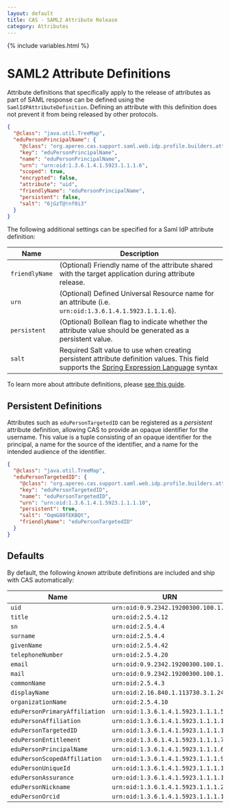 ```yaml
---
layout: default
title: CAS - SAML2 Attribute Release
category: Attributes
---
```

{% include variables.html %}

# SAML2 Attribute Definitions

Attribute definitions that specifically apply to the release of attributes as part of SAML response can be
defined using the `SamlIdPAttributeDefinition`. Defining an attribute with this definition does not
prevent it from being released by other protocols.

```json
{
  "@class": "java.util.TreeMap",
  "eduPersonPrincipalName": {
    "@class": "org.apereo.cas.support.saml.web.idp.profile.builders.attr.SamlIdPAttributeDefinition",
    "key": "eduPersonPrincipalName",
    "name": "eduPersonPrincipalName",
    "urn": "urn:oid:1.3.6.1.4.1.5923.1.1.1.6",
    "scoped": true,
    "encrypted": false,
    "attribute": "uid",
    "friendlyName": "eduPersonPrincipalName",
    "persistent": false,
    "salt": "6jGzT@!nf0i3"
  }
}
```

The following additional settings can be specified for a Saml IdP attribute definition:

| Name           | Description                                                                                                                                                                                          |
|----------------|------------------------------------------------------------------------------------------------------------------------------------------------------------------------------------------------------|
| `friendlyName` | (Optional) Friendly name of the attribute shared with the target application during attribute release.                                                                                               |
| `urn`          | (Optional) Defined Universal Resource name for an attribute (i.e. `urn:oid:1.3.6.1.4.1.5923.1.1.1.6`).                                                                                               |
| `persistent`   | (Optional) Bollean flag to indicate whether the attribute value should be generated as a persistent value.                                                                                           |
| `salt`         | Required Salt value to use when creating persistent attribute definition values. This field supports the [Spring Expression Language](../configuration/Configuration-Spring-Expressions.html) syntax |

To learn more about attribute definitions, please [see this guide](../integration/Attribute-Definitions.html).
 
## Persistent Definitions

Attributes such as `eduPersonTargetedID` can be registered as a *persistent* attribute definition, allowing CAS to provide an opaque identifier 
for the username. This value is a tuple consisting of an opaque identifier for the principal, a name 
for the source of the identifier, and a name for the intended audience of the identifier.

```json
{
  "@class": "java.util.TreeMap",
  "eduPersonTargetedID": {
    "@class": "org.apereo.cas.support.saml.web.idp.profile.builders.attr.SamlIdPAttributeDefinition",
    "key": "eduPersonTargetedID",
    "name": "eduPersonTargetedID",
    "urn": "urn:oid:1.3.6.1.4.1.5923.1.1.1.10",
    "persistent": true,
    "salt": "OqmG80fEKBQt",
    "friendlyName": "eduPersonTargetedID"
  }
}
```

## Defaults

By default, the following *known* attribute definitions are included and ship with CAS automatically:

| Name                          | URN                                  |
|-------------------------------|--------------------------------------|
| `uid`                         | `urn:oid:0.9.2342.19200300.100.1.1`  |            
| `title`                       | `urn:oid:2.5.4.12`                   |
| `sn`                          | `urn:oid:2.5.4.4`                    |
| `surname`                     | `urn:oid:2.5.4.4`                    |
| `givenName`                   | `urn:oid:2.5.4.42`                   |
| `telephoneNumber`             | `urn:oid:2.5.4.20`                   |
| `email`                       | `urn:oid:0.9.2342.19200300.100.1.3`  |
| `mail`                        | `urn:oid:0.9.2342.19200300.100.1.3 ` |
| `commonName`                  | `urn:oid:2.5.4.3`                    |
| `displayName`                 | `urn:oid:2.16.840.1.113730.3.1.241`  |
| `organizationName`            | `urn:oid:2.5.4.10`                   |
| `eduPersonPrimaryAffiliation` | `urn:oid:1.3.6.1.4.1.5923.1.1.1.5`   |
| `eduPersonAffiliation`        | `urn:oid:1.3.6.1.4.1.5923.1.1.1.1`   |
| `eduPersonTargetedID`         | `urn:oid:1.3.6.1.4.1.5923.1.1.1.10`  |
| `eduPersonEntitlement`        | `urn:oid:1.3.6.1.4.1.5923.1.1.1.7`   |
| `eduPersonPrincipalName`      | `urn:oid:1.3.6.1.4.1.5923.1.1.1.6`   |
| `eduPersonScopedAffiliation`  | `urn:oid:1.3.6.1.4.1.5923.1.1.1.9`   |
| `eduPersonUniqueId`           | `urn:oid:1.3.6.1.4.1.5923.1.1.1.13`  |
| `eduPersonAssurance`          | `urn:oid:1.3.6.1.4.1.5923.1.1.1.11`  |
| `eduPersonNickname`           | `urn:oid:1.3.6.1.4.1.5923.1.1.1.2`   |
| `eduPersonOrcid`              | `urn:oid:1.3.6.1.4.1.5923.1.1.1.14`  |
